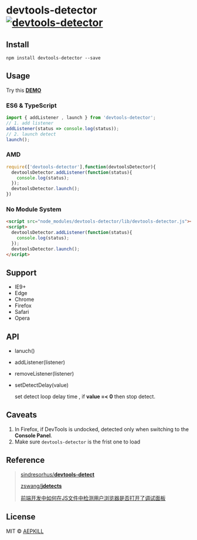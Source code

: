 # devtools-detector [![devtools-detector](https://img.shields.io/npm/v/devtools-detector.svg?colorB=green&label=devtools-detector)](https://www.npmjs.com/package/devtools-detector)

## Install

`npm install devtools-detector --save`

## Usage

Try this **[DEMO](http://blog.aepkill.com/demos/devtools-detector/)**

### ES6 & TypeScript

```javascript
import { addListener , launch } from 'devtools-detector';
// 1. add listener
addListener(status => console.log(status));
// 2. launch detect
launch();
```

### AMD

```javascript
require(['devtools-detector'],function(devtoolsDetector){
  devtoolsDetector.addListener(function(status){
    console.log(status);
  });
  devtoolsDetector.launch();
})
```

### No Module System

```html
<script src="node_modules/devtools-detector/lib/devtools-detector.js"></script>
<script>
  devtoolsDetector.addListener(function(status){
    console.log(status);
  });
  devtoolsDetector.launch();
</script>
```

## Support

* IE9+
* Edge
* Chrome
* Firefox
* Safari
* Opera

## API

* lanuch()

* addListener(listener)

* removeListener(listener)

* setDetectDelay(value)

  set detect loop delay time , if **value =< 0** then stop detect.

## Caveats

1. In Firefox, if DevTools is undocked, detected only when switching to the **Console Panel**.
2. Make sure `devtools-detector` is the frist one to load

## Reference

> [sindresorhus/**devtools-detect**](https://github.com/sindresorhus/devtools-detect)
>
> [zswang/**jdetects**](https://github.com/zswang/jdetects)
>
> [前端开发中如何在JS文件中检测用户浏览器是否打开了调试面板](https://www.zhihu.com/question/24188524)

## License

MIT © [AEPKILL](mailto:a@aepkill.com)
